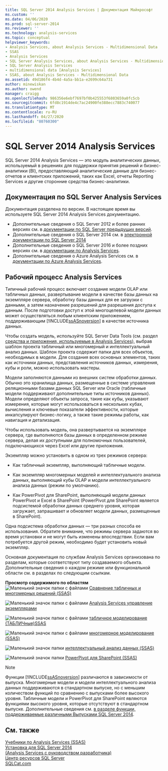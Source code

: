 ```yaml
---
title: SQL Server 2014 Analysis Services | Документация Майкрософт
ms.custom: ''
ms.date: 04/06/2020
ms.prod: sql-server-2014
ms.reviewer: ''
ms.technology: analysis-services
ms.topic: conceptual
helpviewer_keywords:
- Analysis Services, about Analysis Services - Multidimensional Data
- SSAS
- Analysis Services
- SQL Server Analysis Services, about Analysis Services - Multidimensional Data
- SQL Server Analysis Services
- multidimensional data [Analysis Services]
- SSAS, about Analysis Services - Multidimensional Data
ms.assetid: 49d186f4-4b4d-4a5a-bb1a-e2699c64a731
author: minewiskan
ms.author: owend
manager: craigg
ms.openlocfilehash: 986356e6ebf7697bf0b425553f6803659a0fc5cb
ms.sourcegitcommit: 6fd8c1914de4c7ac24900fe388ecc7883c740077
ms.translationtype: MT
ms.contentlocale: ru-RU
ms.lasthandoff: 04/27/2020
ms.locfileid: "80760300"
---
```

# <a name="sql-server-2014-analysis-services"></a>SQL Server 2014 Analysis Services

  SQL Server 2014 Analysis Services — это модуль аналитических данных, используемый в решениях для поддержки принятия решений и бизнес-аналитики (BI), предоставляющий аналитические данные для бизнес-отчетов и клиентских приложений, таких как Excel, отчеты Reporting Services и другие сторонние средства бизнес-аналитики. 

## <a name="about-sql-server-analysis-services-documentation"></a>Документация по SQL Server Analysis Services

Документация разделена по версии. В настоящее время вы используете SQL Server 2014 Analysis Services документацию.

- Дополнительные сведения о SQL Server 2012 и более ранних версиях см. в [документации по SQL Server предыдущих версий](https://docs.microsoft.com/previous-versions/sql/).
- Дополнительные сведения о SQL Server 2014 см. в [электронной документации по SQL Server 2014](../2014-toc/index.yml)
- Дополнительные сведения о SQL Server 2016 и более поздних версиях см. в [документации по Analysis Services](https://docs.microsoft.com/analysis-services/).
- Дополнительные сведения о Azure Analysis Services см. в [документации по Azure Analysis Services](https://docs.microsoft.com/azure/analysis-services/).

## <a name="analysis-services-workflow"></a>Рабочий процесс Analysis Services

Типичный рабочий процесс включает создание модели OLAP или табличных данных, развертывание модели в качестве базы данных на экземпляре сервера, обработку базы данных для ее загрузки с данными, а затем назначение разрешений для разрешения доступа к данным. После подготовки доступ к этой многоцелевой модели данных может осуществляться любым клиентским приложением, поддерживающим [!INCLUDE[ssASnoversion](../includes/ssasnoversion-md.md)] в качестве источника данных.  
  
 Чтобы создать модель, используйте SQL Server Data Tools (см. раздел [средства и приложения, используемые в Analysis Services](tools-and-applications-used-in-analysis-services.md)), выбрав шаблон проекта табличный или многомерный и интеллектуальный анализ данных. Шаблон проекта содержит папки для всех объектов, необходимых в модели. Для создания всех основных элементов, таких как источники данных, представления источников данных, измерения, кубы и роли, можно использовать мастеры.  
  
 Модели заполняются данными из внешних систем обработки данных. Обычно это хранилища данных, размещенные в системе управления реляционными базами данных SQL Server или Oracle (табличные модели поддерживают дополнительные типы источников данных). Модели определяют объекты запроса, такие как кубы, указывают измерения, которые могут использоваться в нескольких кубах, вычисления и ключевые показатели эффективности, которые инкапсулируют бизнес-логику, а также такие режимы работы, как навигация и детализация.  
  
 Чтобы использовать модель, она развертывается на экземпляре сервера, где выполняются базы данных в определенном режиме сервера, делая их доступными для полномочных пользователей, подключающихся через Excel или другие приложения.  
  
 Экземпляр можно установить в одном из трех режимов сервера:  
  
-   Как табличный экземпляр, выполняющий табличные модели.  
  
-   Как экземпляр многомерных моделей и интеллектуального анализа данных, выполняющий кубы OLAP и модели интеллектуального анализа данных (режим по умолчанию).  
  
-   Как PowerPivot для SharePoint, выполняющий модели данных PowerPivot и Excel в SharePoint (PowerPivot для SharePoint является подсистемой обработки данных среднего уровня, которая загружает, запрашивает и обновляет модели данных, размещенные в SharePoint).  
  
 Одна подсистема обработки данных — три разных способа ее использования. Обратите внимание, что режимы сервера задаются во время установки и не могут быть изменены впоследствии. Если вам потребуется другой режим, необходимо будет установить новый экземпляр.  
  
 Основная документация по службам Analysis Services организована по разделам, которые соответствуют типу создаваемого объекта. Дополнительные сведения о каждом режиме или функциональной области см. в разделах по следующим ссылкам.  
  
 **Просмотр содержимого по областям**  
 ![Маленький значок папки с файлами](../../2014/integration-services/media/filefolder-small.gif "Маленький значок папки") [Сравнение табличных и многомерных решений &#40;SSAS&#41;](comparing-tabular-and-multidimensional-solutions-ssas.md)  
  
 ![Маленький значок папки с файлами](../../2014/integration-services/media/filefolder-small.gif "Маленький значок папки") [Analysis Services управление экземплярами](instances/analysis-services-instance-management.md)  
  
 ![Маленький значок папки с файлами](../../2014/integration-services/media/filefolder-small.gif "Маленький значок папки") [табличное моделирование &#40;ТАБЛИЧные&#41;SSAS](tabular-models/tabular-models-ssas.md)  
  
 ![Маленький значок папки с файлами](../../2014/integration-services/media/filefolder-small.gif "Маленький значок папки") [многомерное моделирование &#40;SSAS&#41;](multidimensional-models/multidimensional-models-ssas.md)  
  
 ![Маленький значок папки](../../2014/integration-services/media/filefolder-small.gif "Маленький значок папки") [интеллектуальный анализ данных &#40;SSAS&#41;](data-mining/data-mining-ssas.md)  
  
 ![Маленький значок папки](../../2014/integration-services/media/filefolder-small.gif "Маленький значок папки") [PowerPivot для SharePoint &#40;SSAS&#41;](power-pivot-sharepoint/power-pivot-for-sharepoint-ssas.md)  
  
> [!NOTE]  
>  Функции [!INCLUDE[ssASnoversion](../includes/ssasnoversion-md.md)] различаются в зависимости от выпуска. Многомерные модели и модели интеллектуального анализа данных поддерживаются в стандартном выпуске, но с меньшим количеством функций по сравнению с выпусками более высокого уровня. Табличные модели и PowerPivot для SharePoint являются функциями высокого уровня, которые отсутствуют в стандартном выпуске. Дополнительные сведения см. [в разделе функции, поддерживаемые различными Выпусками SQL Server 2014](../../2014/getting-started/features-supported-by-the-editions-of-sql-server-2014.md).  
  
## <a name="see-also"></a>См. также  
 [Учебники по Analysis Services &#40;SSAS&#41;](analysis-services-tutorials-ssas.md)   
 [Установка для SQL Server 2014](../database-engine/install-windows/installation-for-sql-server.md)   
 [&#40;Analysis Services с руководством разработчика&#41;](analysis-services-developer-documentation.md)   
 [Центр ресурсов SQL Server](https://go.microsoft.com/fwlink/?linkID=219676)   
 [SQLCat.com](https://go.microsoft.com/fwlink/?linkID=220963)  
  
  
